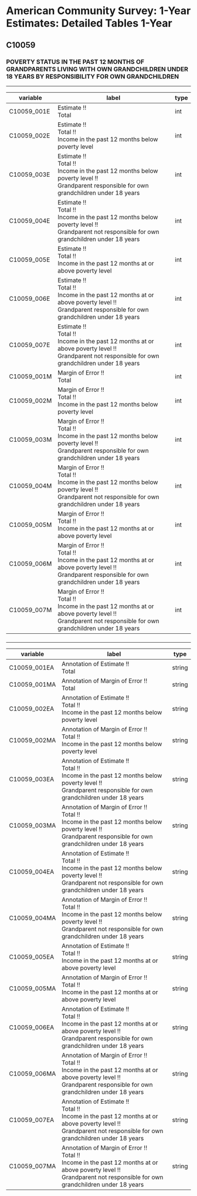 # American Community Survey: 1-Year Estimates: Detailed Tables 1-Year

## C10059

### POVERTY STATUS IN THE PAST 12 MONTHS OF GRANDPARENTS LIVING WITH OWN GRANDCHILDREN UNDER 18 YEARS BY RESPONSIBILITY FOR OWN GRANDCHILDREN

___

| variable | label | type |
| ----- | ----- | ----- |
| C10059_001E | Estimate !!<br>Total | int |
| C10059_002E | Estimate !!<br>Total !!<br>Income in the past 12 months below poverty level | int |
| C10059_003E | Estimate !!<br>Total !!<br>Income in the past 12 months below poverty level !!<br>Grandparent responsible for own grandchildren under 18 years | int |
| C10059_004E | Estimate !!<br>Total !!<br>Income in the past 12 months below poverty level !!<br>Grandparent not responsible for own grandchildren under 18 years | int |
| C10059_005E | Estimate !!<br>Total !!<br>Income in the past 12 months at or above poverty level | int |
| C10059_006E | Estimate !!<br>Total !!<br>Income in the past 12 months at or above poverty level !!<br>Grandparent responsible for own grandchildren under 18 years | int |
| C10059_007E | Estimate !!<br>Total !!<br>Income in the past 12 months at or above poverty level !!<br>Grandparent not responsible for own grandchildren under 18 years | int |
| C10059_001M | Margin of Error !!<br>Total | int |
| C10059_002M | Margin of Error !!<br>Total !!<br>Income in the past 12 months below poverty level | int |
| C10059_003M | Margin of Error !!<br>Total !!<br>Income in the past 12 months below poverty level !!<br>Grandparent responsible for own grandchildren under 18 years | int |
| C10059_004M | Margin of Error !!<br>Total !!<br>Income in the past 12 months below poverty level !!<br>Grandparent not responsible for own grandchildren under 18 years | int |
| C10059_005M | Margin of Error !!<br>Total !!<br>Income in the past 12 months at or above poverty level | int |
| C10059_006M | Margin of Error !!<br>Total !!<br>Income in the past 12 months at or above poverty level !!<br>Grandparent responsible for own grandchildren under 18 years | int |
| C10059_007M | Margin of Error !!<br>Total !!<br>Income in the past 12 months at or above poverty level !!<br>Grandparent not responsible for own grandchildren under 18 years | int |
### 

___

| variable | label | type |
| ----- | ----- | ----- |
| C10059_001EA | Annotation of Estimate !!<br>Total | string |
| C10059_001MA | Annotation of Margin of Error !!<br>Total | string |
| C10059_002EA | Annotation of Estimate !!<br>Total !!<br>Income in the past 12 months below poverty level | string |
| C10059_002MA | Annotation of Margin of Error !!<br>Total !!<br>Income in the past 12 months below poverty level | string |
| C10059_003EA | Annotation of Estimate !!<br>Total !!<br>Income in the past 12 months below poverty level !!<br>Grandparent responsible for own grandchildren under 18 years | string |
| C10059_003MA | Annotation of Margin of Error !!<br>Total !!<br>Income in the past 12 months below poverty level !!<br>Grandparent responsible for own grandchildren under 18 years | string |
| C10059_004EA | Annotation of Estimate !!<br>Total !!<br>Income in the past 12 months below poverty level !!<br>Grandparent not responsible for own grandchildren under 18 years | string |
| C10059_004MA | Annotation of Margin of Error !!<br>Total !!<br>Income in the past 12 months below poverty level !!<br>Grandparent not responsible for own grandchildren under 18 years | string |
| C10059_005EA | Annotation of Estimate !!<br>Total !!<br>Income in the past 12 months at or above poverty level | string |
| C10059_005MA | Annotation of Margin of Error !!<br>Total !!<br>Income in the past 12 months at or above poverty level | string |
| C10059_006EA | Annotation of Estimate !!<br>Total !!<br>Income in the past 12 months at or above poverty level !!<br>Grandparent responsible for own grandchildren under 18 years | string |
| C10059_006MA | Annotation of Margin of Error !!<br>Total !!<br>Income in the past 12 months at or above poverty level !!<br>Grandparent responsible for own grandchildren under 18 years | string |
| C10059_007EA | Annotation of Estimate !!<br>Total !!<br>Income in the past 12 months at or above poverty level !!<br>Grandparent not responsible for own grandchildren under 18 years | string |
| C10059_007MA | Annotation of Margin of Error !!<br>Total !!<br>Income in the past 12 months at or above poverty level !!<br>Grandparent not responsible for own grandchildren under 18 years | string |

